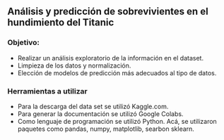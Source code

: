 ## Análisis y predicción de sobrevivientes en el hundimiento del Titanic

### Objetivo: 
* Realizar un análisis exploratorio de la información en el dataset.
* Limpieza de los datos y normalización.
* Elección de modelos de predicción más adecuados al tipo de datos.

### Herramientas a utilizar
* Para la descarga del data set se utilizó Kaggle.com.
* Para generar la documentación se utilizó Google Colabs.
* Como lenguaje de programación se utilizó Python. Acá, se utilizaron paquetes como pandas, numpy, matplotlib, searbon sklearn.
